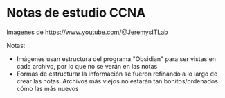 # Notas de estudio CCNA

Imagenes de https://www.youtube.com/@JeremysITLab

Notas: 
- Imágenes usan estructura del programa "Obsidian" para ser vistas en cada archivo, por lo que no se verán en las notas
- Formas de estructurar la información se fueron refinando a lo largo de crear las notas. Archivos más viejos no estarán tan bonitos/ordenados cómo las más nuevos